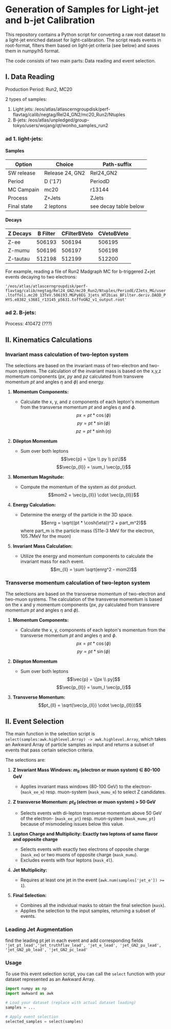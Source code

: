 # Generation of Samples for Light-jet and b-jet Calibration

This repository contains a Python script for converting a raw root dataset to a light-jet enriched dataset for light-calibration. The script reads events in root-format, filters them based on light-jet criteria (see below) and saves them in numpy/h5 format.

The code consists of two main parts: Data reading and event selection.

## I. Data Reading

Production Period: Run2, MC20

2 types of samples:
1. Light jets: /eos/atlas/atlascerngroupdisk/perf-flavtag/calib/negtag/Rel24_GN2/mc20_Run2/Ntuples
2. B-jets: /eos/atlas/unpledged/group-tokyo/users/wojang/qt/wonho_samples_run2

### ad 1. light-jets:

#### Samples

| Option | Choice | Path-suffix |
| --- | ----------- | ----------- |
| SW release | Release 24, GN2 | Rel24_GN2 |
| Period | D ('17)| PeriodD |
| MC Campain | mc20 | r13144 |
| Process | Z+Jets | ZJets |
| Final state | 2 leptons | see decay table below|


#### Decays

| Z Decays | B Filter | CFilterBVeto | CVetoBVeto |
| --- | -------- | -------- | -------- | 
| Z-ee |  506193 | 506194 | 506195 |
| Z-mumu |  506196 | 506197 | 506198 |
| Z-tautau |  512198 | 512199 | 512200 |

For example, reading a file of Run2 Madgraph MC for b-triggered Z+jet events decaying to two electrons:

`'/eos/atlas/atlascerngroupdisk/perf-flavtag/calib/negtag/Rel24_GN2/mc20_Run2/Ntuples/PeriodE/ZJets_MG/user.ltoffoli.mc20_13TeV.506193.MGPy8EG_3jets_HT2bias_BFilter.deriv.DAOD_PHYS.e8382_s3681_r13145_p5631.toffoGN2_v1_output.root'
`


### ad 2. B-jets:

Process: 410472 (???)

## II. Kinematics Calculations

### Invariant mass calculation of two-lepton system
The selections are based on the invariant mass of two-electron and two-muon systems. The calculation of the invariant mass is based on the x,y,z momentum components ($px$, $py$ and $pz$ calculated from transvere momentum $pt$ and angles $\eta$ and $\phi$) and energy.

1. **Momentum Components:**
   - Calculate the x, y, and z components of each lepton's momentum from the transverse momentum $pt$ and angles $\eta$ and $\phi$.
     $$px = pt * \cos(\phi)$$
     $$py = pt * \sin(\phi)$$
     $$pz = pt * \sinh(\eta)$$

2. **Dilepton Momentum**
   - Sum over both leptons
   $$\vec{p} = \[px \\ py \\ pz\]$$
   $$\vec{p_{ll}} = \sum_l \vec{p_l}$$

2. **Momentum Magnitude:**
   - Compute the momentum of the system as dot product.
     $$mom2 = \vec{p_{ll}} \cdot \vec{p_{ll}}$$

3. **Energy Calculation:**
   - Determine the energy of the particle in the 3D space.
     $$enrg = \sqrt((pt * \cosh(\eta))^2 + part_m^2)$$
     where part_m is the particle mass (511e-3 MeV for the electron, 105.7MeV for the muon)

4. **Invariant Mass Calculation:**
   - Utilize the energy and momentum components to calculate the invariant mass for each event.
     $$m_{ll} = \sum \sqrt(enrg^2 - mom2)$$


### Transverse momentum calculation of two-lepton system
The selections are based on the transverse momentum of two-electron and two-muon systems. The calculation of the transverse momentum is based on the x and y momentum components ($px$, $py$ calculated from transvere momentum $pt$ and angles $\eta$ and $\phi$).

1. **Momentum Components:**
   - Calculate the x, y, components of each lepton's momentum from the transverse momentum $pt$ and angles $\eta$ and $\phi$.
     $$px = pt * \cos(\phi)$$
     $$py = pt * \sin(\phi)$$

2. **Dilepton Momentum**
   - Sum over both leptons
   $$\vec{p} = \[px \\ py]$$
   $$\vec{p_{ll}} = \sum_l \vec{p_l}$$

3. **Transverse Momentum:**
     $$pt_{ll} = \sqrt(\vec{p_{ll}} \cdot \vec{p_{ll}})$$

## II. Event Selection

The main function in the selection script is `select(samples:awk.highlevel.Array) -> awk.highlevel.Array`, which takes an Awkward Array of particle samples as input and returns a subset of events that pass certain selection criteria.


The selections are:

1. **Z Invariant Mass Windows: $m_{ll}$ (electron or muon system) $\in$ 80-100 GeV**
   - Applies invariant mass windows (80-100 GeV) to the electron- (`mask_ee_m`) resp. muon-system (`mask_mumu_m`) to select Z candidates.

2. **Z transverse Momentum: $pt_{ll}$ (electron or muon system) > 50 GeV**
   - Selects events with di-lepton transverse momentum above 50 GeV of the electron- (`mask_ee_pt`) resp. muon-system (`mask_mumu_pt`) because of mismodeling issues below this value.

3. **Lepton Charge and Multiplicity: Exactly two leptons of same flavor and opposite charge**
   - Selects events with exactly two electrons of opposite charge (`mask_ee`) or two muons of opposite charge (`mask_mumu`).
   - Excludes events with four leptons (`mask_4l`).

4. **Jet Multiplicity:**
   - Requires at least one jet in the event (`awk.num(samples['jet_e']) >= 1`).

5. **Final Selection:**
   - Combines all the individual masks to obtain the final selection (`mask`).
   - Applies the selection to the input samples, returning a subset of events.

### Leading Jet Augmentation

   find the leading pt jet in each event and add corresponding fields `'jet_pt_lead','jet_truthflav_lead', 'jet_e_lead', 'jet_GN2_pu_lead', 'jet_GN2_pb_lead', 'jet_GN2_pc_lead'`


### Usage

To use this event selection script, you can call the `select` function with your dataset represented as an Awkward Array.

```python
import numpy as np
import awkward as awk

# Load your dataset (replace with actual dataset loading)
samples = ...

# Apply event selection
selected_samples = select(samples)
